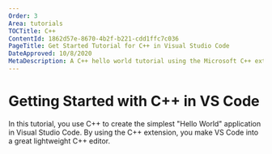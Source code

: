 ```yaml
---
Order: 3
Area: tutorials
TOCTitle: C++
ContentId: 1862d57e-8670-4b2f-b221-cdd1ffc7c036
PageTitle: Get Started Tutorial for C++ in Visual Studio Code
DateApproved: 10/8/2020
MetaDescription: A C++ hello world tutorial using the Microsoft C++ extensions in Visual Studio Code
---
```

# Getting Started with C++ in VS Code

In this tutorial, you use C++ to create the simplest "Hello World" application in Visual Studio Code. By using the C++ extension, you make VS Code into a great lightweight C++ editor.
